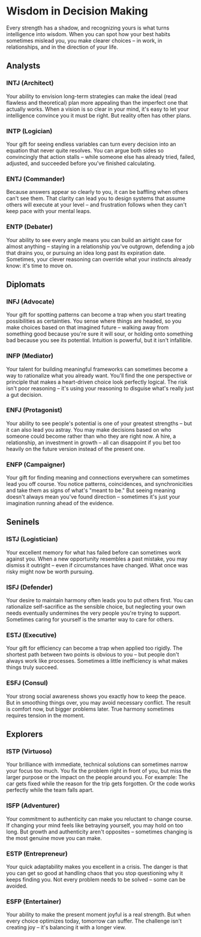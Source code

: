 # Wisdom in Decision Making

Every strength has a shadow, and recognizing yours is what turns
intelligence into wisdom. When you can spot how your best habits
sometimes mislead you, you make clearer choices – in work, in
relationships, and in the direction of your life.

## Analysts

### INTJ (Architect)

Your ability to envision long-term strategies can make the ideal (read
flawless and theoretical) plan more appealing than the imperfect one
that actually works. When a vision is so clear in your mind, it's easy
to let your intelligence convince you it must be right. But reality
often has other plans.

### INTP (Logician)

Your gift for seeing endless variables can turn every decision into an
equation that never quite resolves. You can argue both sides so
convincingly that action stalls – while someone else has already tried,
failed, adjusted, and succeeded before you've finished calculating.

### ENTJ (Commander)

Because answers appear so clearly to you, it can be baffling when others
can't see them. That clarity can lead you to design systems that assume
others will execute at your level – and frustration follows when they
can't keep pace with your mental leaps.

### ENTP (Debater)

Your ability to see every angle means you can build an airtight case for
almost anything – staying in a relationship you've outgrown, defending
a job that drains you, or pursuing an idea long past its expiration
date. Sometimes, your clever reasoning can override what your instincts
already know: it's time to move on.

## Diplomats

### INFJ (Advocate)

Your gift for spotting patterns can become a trap when you start
treating possibilities as certainties. You sense where things are
headed, so you make choices based on that imagined future – walking away
from something good because you're sure it will sour, or holding onto
something bad because you see its potential. Intuition is powerful, but
it isn't infallible.

### INFP (Mediator)

Your talent for building meaningful frameworks can sometimes become
a way to rationalize what you already want. You'll find the one
perspective or principle that makes a heart-driven choice look perfectly
logical. The risk isn't poor reasoning – it's using your reasoning to
disguise what's really just a gut decision.

### ENFJ (Protagonist)

Your ability to see people's potential is one of your greatest strengths
– but it can also lead you astray. You may make decisions based on who
someone could become rather than who they are right now. A hire,
a relationship, an investment in growth – all can disappoint if you bet
too heavily on the future version instead of the present one.

### ENFP (Campaigner)

Your gift for finding meaning and connections everywhere can sometimes
lead you off course. You notice patterns, coincidences, and
synchronicities and take them as signs of what's "meant to be." But
seeing meaning doesn't always mean you've found direction – sometimes
it's just your imagination running ahead of the evidence.

## Seninels

### ISTJ (Logistician)

Your excellent memory for what has failed before can sometimes work
against you. When a new opportunity resembles a past mistake, you may
dismiss it outright – even if circumstances have changed. What once was
risky might now be worth pursuing.

### ISFJ (Defender)

Your desire to maintain harmony often leads you to put others first. You
can rationalize self-sacrifice as the sensible choice, but neglecting
your own needs eventually undermines the very people you're trying to
support. Sometimes caring for yourself is the smarter way to care for
others.

### ESTJ (Executive)

Your gift for efficiency can become a trap when applied too rigidly. The
shortest path between two points is obvious to you – but people don't
always work like processes. Sometimes a little inefficiency is what
makes things truly succeed.

### ESFJ (Consul)

Your strong social awareness shows you exactly how to keep the peace.
But in smoothing things over, you may avoid necessary conflict. The
result is comfort now, but bigger problems later. True harmony sometimes
requires tension in the moment.

## Explorers

### ISTP (Virtuoso)

Your brilliance with immediate, technical solutions can sometimes narrow
your focus too much. You fix the problem right in front of you, but miss
the larger purpose or the impact on the people around you. For example:
The car gets fixed while the reason for the trip gets forgotten. Or the
code works perfectly while the team falls apart.

### ISFP (Adventurer)

Your commitment to authenticity can make you reluctant to change course.
If changing your mind feels like betraying yourself, you may hold on too
long. But growth and authenticity aren't opposites – sometimes changing
is the most genuine move you can make.

### ESTP (Entrepreneur)

Your quick adaptability makes you excellent in a crisis. The danger is
that you can get so good at handling chaos that you stop questioning why
it keeps finding you. Not every problem needs to be solved – some can be
avoided.

### ESFP (Entertainer)

Your ability to make the present moment joyful is a real strength. But
when every choice optimizes today, tomorrow can suffer. The challenge
isn't creating joy – it's balancing it with a longer view.
